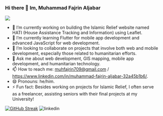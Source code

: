 ### Hi there 👋 Im, Muhammad Fajrin Aljabar

![](https://komarev.com/ghpvc/?username=your-github-Fajrin21)

- 🔭 I’m currently working on building the Islamic Relief website named HATI (House Assistance Tracking and Information) using Leaflet.
- 🌱 I’m currently learning Flutter for mobile app development and advanced JavaScript for web development.
- 👯 I’m looking to collaborate on projects that involve both web and mobile development, especially those related to humanitarian efforts.
- 💬 Ask me about web development, GIS mapping, mobile app development, and humanitarian technology.
- 📫 How to reach me: muhfajrin709@gmail.com / https://www.linkedin.com/in/muhammad-fajrin-aljabar-32a45b1b6/.
- 😄 Pronouns: he/him.
- ⚡ Fun fact: Besides working on projects for Islamic Relief, I often serve as a freelancer, assisting seniors with their final projects at my University!

[![GitHub Streak](https://streak-stats.demolab.com/?user=Fajrin21&theme=dark)](https://git.io/streak-stats)
![linkedin](https://img.shields.io/badge/Linkedin-0e76a8?style=for-the-badge&logo=Linkedin&logoColor=white)

